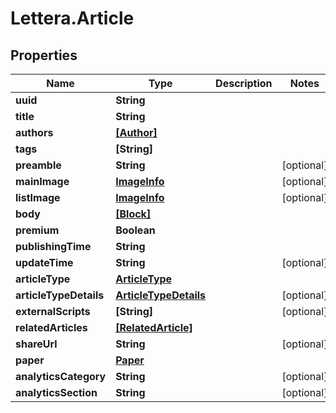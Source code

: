 # Lettera.Article

## Properties

Name | Type | Description | Notes
------------ | ------------- | ------------- | -------------
**uuid** | **String** |  | 
**title** | **String** |  | 
**authors** | [**[Author]**](Author.md) |  | 
**tags** | **[String]** |  | 
**preamble** | **String** |  | [optional] 
**mainImage** | [**ImageInfo**](ImageInfo.md) |  | [optional] 
**listImage** | [**ImageInfo**](ImageInfo.md) |  | [optional] 
**body** | [**[Block]**](Block.md) |  | 
**premium** | **Boolean** |  | 
**publishingTime** | **String** |  | 
**updateTime** | **String** |  | [optional] 
**articleType** | [**ArticleType**](ArticleType.md) |  | 
**articleTypeDetails** | [**ArticleTypeDetails**](ArticleTypeDetails.md) |  | [optional] 
**externalScripts** | **[String]** |  | [optional] 
**relatedArticles** | [**[RelatedArticle]**](RelatedArticle.md) |  | 
**shareUrl** | **String** |  | [optional] 
**paper** | [**Paper**](Paper.md) |  | 
**analyticsCategory** | **String** |  | [optional] 
**analyticsSection** | **String** |  | [optional] 


